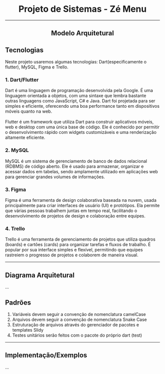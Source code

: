 # <center> Projeto de Sistemas - Zé Menu </center>

---
## <center> Modelo Arquitetural </center>

## Tecnologias
Neste projeto usaremos algumas tecnologias: Dart(especificamente o flutter), MySQL, Figma e Trello.

### 1. Dart/Flutter
Dart é uma linguagem de programação desenvolvida pela Google. É uma linguagem orientada a objetos, com uma sintaxe que lembra bastante outras linguagens como JavaScript, C# e Java. Dart foi projetada para ser simples e eficiente, oferecendo uma boa performance tanto em dispositivos móveis quanto na web. <br>
<br>
Flutter é um framework que utiliza Dart para construir aplicativos móveis, web e desktop com uma única base de código. Ele é conhecido por permitir o desenvolvimento rápido com widgets customizáveis e uma renderização altamente eficiente.

### 2. MySQL
MySQL é um sistema de gerenciamento de banco de dados relacional (RDBMS) de código aberto. Ele é usado para armazenar, organizar e acessar dados em tabelas, sendo amplamente utilizado em aplicações web para gerenciar grandes volumes de informações.

### 3. Figma
Figma é uma ferramenta de design colaborativa baseada na nuvem, usada principalmente para criar interfaces de usuário (UI) e protótipos. Ela permite que várias pessoas trabalhem juntas em tempo real, facilitando o desenvolvimento de projetos de design e colaboração entre equipes.

### 4. Trello
Trello é uma ferramenta de gerenciamento de projetos que utiliza quadros (boards) e cartões (cards) para organizar tarefas e fluxos de trabalho. É popular por sua interface simples e flexível, permitindo que equipes rastreiem o progresso de projetos e colaborem de maneira visual.

---
## Diagrama Arquitetural
...

## Padrões
1. Variáveis devem seguir a convenção de nomenclatura camelCase
2. Arquivos devem seguir a convenção de nomenclatura Snake Case
3. Estruturação de arquivos através do gerenciador de pacotes e templates Slidy
4. Testes unitários serão feitos com o pacote do próprio dart (test)

---
## Implementação/Exemplos
...